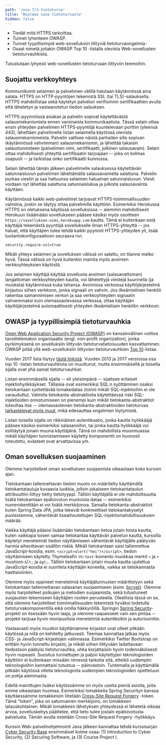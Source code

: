 ```yaml
---
path: '/osa-7/2-tietoturva'
title: 'Muutama sana tietoturvasta'
hidden: false
---
```



<text-box variant='learningObjectives' name='Oppimistavoitteet'>

- Tiedät mitä HTTPS tarkoittaa.
- Tunnet lyhenteen OWASP.
- Tunnet tyypillisimpiä web-sovelluksiin liittyviä tietoturvaongelmia-
- Osaat nimetä joitakin OWASP Top 10 -listalla olevista Web-sovellusten tietoturvauhkista.

</text-box>


Tutustutaan lyhyesti web-sovellusten tietoturvaan liittyviin teemoihin.

## Suojattu verkkoyhteys

Kommunikointi selaimen ja palvelimen välillä halutaan käytännössä aina salata. HTTPS on HTTP-pyyntöjen tekemistä SSL (tai TLS)-salauksella. HTTPS mahdollistaa sekä käytetyn palvelun verifioinnin sertifikaattien avulla että lähetetyn ja vastaanotetun tiedon salauksen.

HTTPS-pyynnöissä asiakas ja palvelin sopivat käytettävästä salausmekanismista ennen varsinaista kommunikaatiota. Tässä selain ottaa ensin yhteyden palvelimen HTTPS-pyyntöjä kuuntelevaan porttiin (yleensä 443), lähettäen palvelimelle listan selaimella käytössä olevista salausmekanismeista. Palvelin valitsee näistä parhaiten sille sopivan (käytännössä vahvimman) salausmekanismin, ja lähettää takaisin salaustunnisteen (palvelimen nimi, sertifikaatti, julkinen salausavain). Selain ottaa mahdollisesti yhteyttä sertifikaatin tarjoajaan -- joka on kolmas osapuoli -- ja tarkistaa onko sertifikaatti kunnossa.

Selain lähettää tämän jälkeen palvelimelle salauksessa käytettävän satunnaisluvun palvelimen lähettämällä salausavaimella salattuna. Palvelin purkaa viestin ja saa haltuunsa selaimen haluaman satunnaisluvun. Viesti voidaan nyt lähettää salattuna satunnaislukua ja julkista salausavainta käyttäen.

Käytännössä kaikki web-palvelimet tarjoavat HTTPS-toiminnallisuuden valmiina, joskin se täytyy ottaa palvelimilla käyttöön. Esimerkiksi Herokussa HTTPS on oletuksena käytössä sovelluksissa -- aiemmin mahdollisesti Herokuun lisäämääsi sovellukseen pääsee käsiksi myös osoitteen `https://sovelluksen-nimi.herokuapp.com` kautta. Tämä ei kuitenkaan estä käyttäjiä tekemästä pyyntöjä sovellukselle ilman HTTPS-yhteyttä -- jos haluat, että käyttäjien tulee tehdä kaikki pyynnöt HTTPS-yhteyden yli, lisää tuotantokonfiguraatioon seuraava rivi.

```
security.require-ssl=true
```


<text-box variant='hint' name='Muutama sana turvallisesta verkkoyhteydestä'>

Mikäli yhteys selaimen ja sovelluksen välissä on salattu, on tilanne melko hyvä. Tässä välissä on hyvä kuitenkin mainita myös avointen verkkoyhteyksien käytöstä.

Jos selaimen käyttäjä käyttää sovellusta avoimen (salasanattoman) langattoman verkkoyhteyden kautta, voi lähetettyjä viestejä kuunnella (ja muokata) käytännössä kuka tahansa. Avoimissa verkoissa käyttöjärjestelmä kirjautuu siihen verkkoon, jonka signaali on vahvin. Jos ilkeämielinen henkilö rakentaa samannimisen verkon ja saa verkkoyhteyden signaalin vahvemmaksi kuin olemassaolevassa verkossa, ottaa käyttäjän käyttöjärjestelmä automaattisesti yhteyden ilkeämielisen henkilön verkkoon.

</text-box>


## OWASP ja tyypillisimpiä tietoturvauhkia

[Open Web Application Security Project (OWASP)](https://www.owasp.org/index.php/Main_Page) on kansainvälinen voittoa tavoittelematon  organisaatio (engl. non-profit organization), jonka pyrkimyksenä on sovelluksiin liittyvän tietoturvatietoisuuden kasvattaminen. OWASP pitää yllä web-sovelluksiin liittyvien tietoturvauhkien [Top 10](https://www.owasp.org/index.php/Category:OWASP_Top_Ten_Project)-listaa.

Vuoden 2017 lista löytyy [tästä linkistä](https://www.owasp.org/images/7/72/OWASP_Top_10-2017_%28en%29.pdf.pdf). Vuoden 2013 ja 2017 versiossa osa top 10 -listan tietoturvauhkista on muuttunut, mutta ensimmäisellä ja toisella sijalla ovat yhä samat tietoturvauhkat.

Listan ensimmäisellä sijalla -- eli yleisimpänä -- sijaitsee erilaiset injektiohyökkäykset. Tällaisia ovat esimerkiksi SQL:n syöttäminen osaksi tietokantaan syötettävää lomakedataa (toimii mikäli SQL-injektioihin ei ole varauduttu). Valmiita tietokanta-abstraktioita käytettäessä riski SQL-injektioiden onnistumiseen on pienempi kuin mikäli tietokanta-abstraktiot toteuttaa itse -- olemassaolevien tietokanta-abstraktioiden tietoturvaa [tarkastelevat myös muut](https://pivotal.io/security/cve-2016-6652), mikä edesauttaa ongelmien löytymistä.

Listan toisella sijalla on rikkinäinen autentikaatio, jonka kautta hyökkääjä pääsee käsiksi esimerkiksi salasanoihin, tai jonka kautta hyökkääjä voi esittäytyä jonain muuna käyttäjänä. Tämä on mahdollista muunmuassa mikäli käyttäjien tunnistamiseen käytetty komponentti on huonosti toteutettu, evästeet ovat arvattavissa ym.

<quiz id="ec8b9e2f-504d-5682-9af3-2b60e1c4138d"></quiz>


## Oman sovelluksen suojaaminen

Olemme harjoitelleet oman sovelluksen suojaamista oikeastaan koko kurssin ajan.

Tietokantaan tallennettavan tiedon muoto on määritelty käyttämällä tietokantatauluja kuvaavia luokkia, jolloin jokaiseen tietokantataulun attribuuttiin liittyy tietty tietotyyppi. Tällöin käyttäjällä ei ole mahdollisuutta lisätä tietokantaan epätoivotun muotoista dataa -- esimerkiksi numerokenttään ei voi lisätä merkkijonoa. Samalla tietokanta-abstraktiot kuten Spring Data JPA, jotka tekevät konkreettiset tietokantakyselyt puolestamme, vähentävät itseaiheutettujen SQL-injektiomahdollisuuksien määrää.

Vaikka käyttäjä pääsisi lisäämään tietokantaan tietoa jotain toista kautta, kuten vaikkapa toisen samaa tietokantaa käyttävän palvelun kautta, kurssilla käytetyt menetelmät tiedon näyttämiseen vähentävät käyttäjälle päätyvän harmia aiheuttavan sisällön riskiä. Mikäli tietokantaan saisi tallennettua JavaScript-koodia, esim. `<script>alert("hei")</script>`, tiedon näyttämiseen käytetty Thymeleafin `th:text`-komento muokkaa merkit `<` ja `>` muotoon `&lt;` ja `&gt;`. Tällöin tietokantaan jotain muuta kautta ujutettua JavaScript-koodia ei suoriteta käyttäjän koneella, vaikka se tietokannasta haettaisiinkin.

Olemme myös oppineet menetelmiä käyttäjätunnusten määrittelyyn sekä tietokantaan tallennettavan salasanan suojaamiseen (esim. [bcrypt](https://en.wikipedia.org/wiki/Bcrypt)). Olemme myös harjoitelleet polkujen ja metodien suojaamista, sekä tutustuneet suojausten tekemiseen käyttäjien roolien perusteella. Oleellista tässä on se, että olemme harjoitelleet toiminnallisuuden tekemistä hyväksi todetulla tietoturvakomponentilla eikä omilla häkkyröillä. Springin [Spring Security](https://spring.io/projects/spring-security)-projekti on itsessään hyvin laaja, ja olemme raapaisseet vain sen pintaa -- projekti tarjoaa hyvin monipuolisia menetelmiä autentikoitiin ja autorisointiin.

Vastaavasti myös muutkin käyttämämme kirjastot ovat olleet pitkään käytössä ja niitä on kehitetty jatkuvasti. Teemaa kannattaa jatkaa myös CSS- ja JavaScript-kirjastojen valinnassa. Esimerkiksi Twitter Bootstrap on erittäin hyvin tunnettu kirjasto, ja mikäli siihen liittyvään ladattavaan tiedostoon päätyisi tietoturvauhka, uhka korjattaisiin hyvin todennäköisesti hyvin nopeasti. Suositus tunnettujen ja paljon käytettyjen teknologioiden käyttöön ei kuitenkaan missään nimessä tarkoita sitä, etteikö uudempiin teknologioihin kannattaisi tutustua -- päinvastoin. Tuntemalla ja käyttämällä pitkään käytössä olleita teknologioita uudempien teknologioiden opetteluun on pohja aiemmasta.

Edellä mainittujen lisäksi käytössämme on myös useita pieniä asioita, joita emme oikeastaan huomaa. Esimerkiksi lomakkeita Spring Securityn kanssa käyttäessämme lomakkeisiin liitetään [Cross-Site Request Forgery](https://www.owasp.org/index.php/Cross-Site_Request_Forgery_(CSRF)) -token. Tämä "token", joka on satunnainen merkkijono, on lomakkeen latauskohtainen. Mikäli lomakkeen lähetyksen yhteydessä ei lähetetä oikeaa arvoa, sovelluskehys päättelee, että tieto tulee jostain epätoivotusta palvelusta. Tämän avulla estetään Cross-Site Request Forgery -hyökkäys.



<text-box variant='hint' name='Cyber Security Base'>

Kurssin Web-palvelinohjelmointi Java jälkeen kannattaa tehdä kurssisarjan [Cyber Security Base](https://cybersecuritybase.mooc.fi/) ensimmäiset kolme osaa: (1) Introduction to Cyber Security, (2) Securing Software, ja (3) Course Project I.

</text-box>
